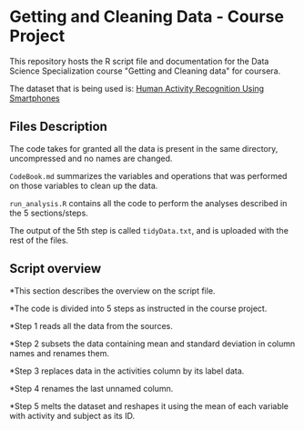 Getting and Cleaning Data - Course Project
==========================================

This repository hosts the R script file and documentation for the Data Science Specialization course "Getting and Cleaning data" for coursera.

The dataset that is being used is: [Human Activity Recognition Using Smartphones](http://archive.ics.uci.edu/ml/datasets/Human+Activity+Recognition+Using+Smartphones)

## Files Description

The code takes for granted all the data is present in the same directory, uncompressed and no names are changed.

`CodeBook.md` summarizes the variables and operations that was performed on those variables to clean up the data.

`run_analysis.R` contains all the code to perform the analyses described in the 5 sections/steps.

The output of the 5th step is called `tidyData.txt`, and is uploaded with the rest of the files.

## Script overview

*This section describes the overview on the script file.

*The code is divided into 5 steps as instructed in the course project.

*Step 1 reads all the data from the sources.

*Step 2 subsets the data containing mean and standard deviation in column names and renames them.

*Step 3 replaces data in the activities column by its label data.

*Step 4 renames the last unnamed column.

*Step 5 melts the dataset and reshapes it using the mean of each variable with activity and subject as its ID.